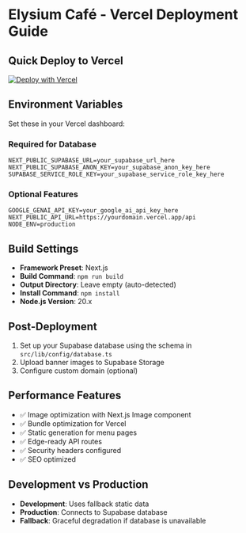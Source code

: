 # Elysium Café - Vercel Deployment Guide

## Quick Deploy to Vercel

[![Deploy with Vercel](https://vercel.com/button)](https://vercel.com/new/clone?repository-url=https://github.com/yourusername/elysium-cafe)

## Environment Variables

Set these in your Vercel dashboard:

### Required for Database
```
NEXT_PUBLIC_SUPABASE_URL=your_supabase_url_here
NEXT_PUBLIC_SUPABASE_ANON_KEY=your_supabase_anon_key_here
SUPABASE_SERVICE_ROLE_KEY=your_supabase_service_role_key_here
```

### Optional Features
```
GOOGLE_GENAI_API_KEY=your_google_ai_api_key_here
NEXT_PUBLIC_API_URL=https://yourdomain.vercel.app/api
NODE_ENV=production
```

## Build Settings

- **Framework Preset**: Next.js
- **Build Command**: `npm run build`
- **Output Directory**: Leave empty (auto-detected)
- **Install Command**: `npm install`
- **Node.js Version**: 20.x

## Post-Deployment

1. Set up your Supabase database using the schema in `src/lib/config/database.ts`
2. Upload banner images to Supabase Storage
3. Configure custom domain (optional)

## Performance Features

- ✅ Image optimization with Next.js Image component
- ✅ Bundle optimization for Vercel
- ✅ Static generation for menu pages
- ✅ Edge-ready API routes
- ✅ Security headers configured
- ✅ SEO optimized

## Development vs Production

- **Development**: Uses fallback static data
- **Production**: Connects to Supabase database
- **Fallback**: Graceful degradation if database is unavailable